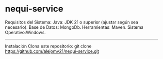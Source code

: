 # nequi-service
Requisitos del Sistema: 
Java: JDK 21 o superior (ajustar según sea necesario).
Base de Datos: MongoDb.
Herramientas: Maven.
Sistema Operativo:Windows.
________________________________________________________________________
Instalación
Clona este repositorio:
git clone https://github.com/alejomv21/nequi-service.git
